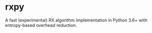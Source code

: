 # rxpy
A fast (experimental) RX algorithm implementation in Python 3.6+ with entropy-based overhead reduction.
